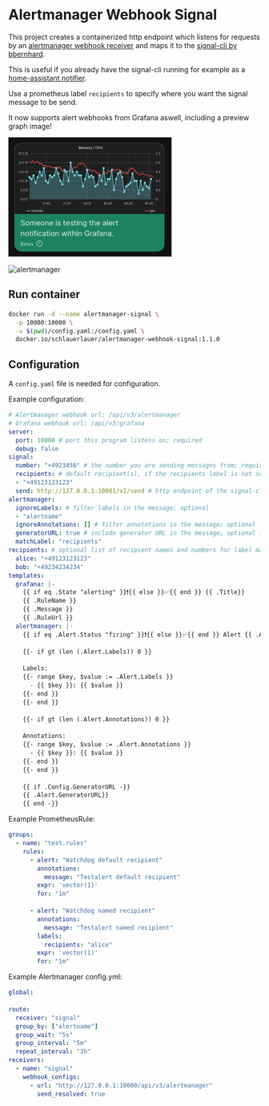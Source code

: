 # Alertmanager Webhook Signal

This project creates a containerized http endpoint which listens for requests by an [alertmanager webhook receiver](https://prometheus.io/docs/alerting/latest/configuration/#webhook_config)
and maps it to the [signal-cli by bbernhard](https://github.com/bbernhard/signal-cli-rest-api).

This is useful if you already have the signal-cli running for example as a [home-assistant notifier](https://www.home-assistant.io/integrations/signal_messenger/).

Use a prometheus label `recipients` to specify where you want the signal message to be send.

It now supports alert webhooks from Grafana aswell, including a preview graph image!

![grafana](media/grafana.png)

![alertmanager](media/alertmanager.jpg)

## Run container

```bash
docker run -d --name alertmanager-signal \
  -p 10000:10000 \
  -v $(pwd)/config.yaml:/config.yaml \
  docker.io/schlauerlauer/alertmanager-webhook-signal:1.1.0
```

## Configuration

A `config.yaml` file is needed for configuration.

Example configuration:

```yaml
# Alertmanager webhook url: /api/v3/alertmanager
# Grafana webhook url: /api/v3/grafana
server:
  port: 10000 # port this program listens on; required
  debug: false
signal:
  number: "+4923456" # the number you are sending messages from; required
  recipients: # default recipient(s), if the recipients label is not set in alert; required
  - "+49123123123"
  send: http://127.0.0.1:10001/v2/send # http endpoint of the signal-cli; required
alertmanager:
  ignoreLabels: # filter labels in the message; optional
  - "alertname"
  ignoreAnnotations: [] # filter annotations in the message; optional
  generatorURL: true # include generator URL in the message; optional (default: false)
  matchLabel: "recipients"
recipients: # optional list of recipient names and numbers for label matching
  alice: "+49123123123"
  bob: "+49234234234"
templates:
  grafana: |-
    {{ if eq .State "alerting" }}❗{{ else }}✅{{ end }} {{ .Title}}
    {{ .RuleName }}
    {{ .Message }}
    {{ .RuleUrl }}
  alertmanager: |-
    {{ if eq .Alert.Status "firing" }}❗{{ else }}✅{{ end }} Alert {{ .Alertname }} is {{ .Alert.Status }}

    {{- if gt (len (.Alert.Labels)) 0 }}

    Labels:
    {{- range $key, $value := .Alert.Labels }}
      - {{ $key }}: {{ $value }}
    {{- end }}
    {{- end }}

    {{- if gt (len (.Alert.Annotations)) 0 }}

    Annotations:
    {{- range $key, $value := .Alert.Annotations }}
      - {{ $key }}: {{ $value }}
    {{- end }}
    {{- end }}

    {{ if .Config.GeneratorURL -}}
    {{ .Alert.GeneratorURL}}
    {{ end -}}
```

Example PrometheusRule:

```yaml
groups:
  - name: "test.rules"
    rules:
      - alert: "Watchdog default recipient"
        annotations:
          message: "Testalert default recipient"
        expr: 'vector(1)'
        for: "1m"

      - alert: "Watchdog named recipient"
        annotations:
          message: "Testalert named recipient"
        labels:
          recipients: "alice"
        expr: 'vector(1)'
        for: "1m"
```

Example Alertmanager config.yml:

```yaml
global:

route:
  receiver: "signal"
  group_by: ["alertname"]
  group_wait: "5s"
  group_interval: "5m"
  repeat_interval: "3h"
receivers:
  - name: "signal"
    webhook_configs:
      - url: "http://127.0.0.1:10000/api/v3/alertmanager"
        send_resolved: true
```

